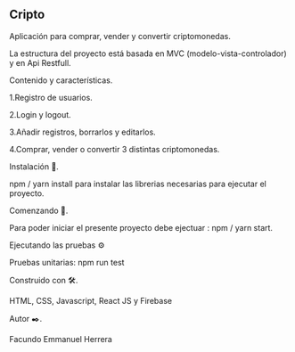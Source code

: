 ## Cripto

Aplicación para comprar, vender y convertir criptomonedas.

La estructura del proyecto está basada en MVC (modelo-vista-controlador) y en Api Restfull.

Contenido y características. 



  1.Registro de usuarios.

  2.Login y logout.

  3.Añadir registros, borrarlos y editarlos.  

  4.Comprar, vender o convertir 3 distintas criptomonedas.

Instalación 🔧. 


npm / yarn install para instalar las librerias necesarias para ejecutar el proyecto.


Comenzando 🚀. 


Para poder iniciar el presente proyecto debe ejectuar : npm / yarn start.

Ejecutando las pruebas ⚙


Pruebas unitarias: npm run test

Construido con 🛠️. 


HTML, CSS, Javascript, React JS y Firebase

Autor ✒️. 


Facundo Emmanuel Herrera
